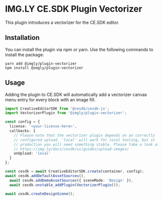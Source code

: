 # IMG.LY CE.SDK Plugin Vectorizer

This plugin introduces a vectorizer for the CE.SDK editor.

## Installation

You can install the plugin via npm or yarn. Use the following commands to install the package:

```
yarn add @imgly/plugin-vectorizer
npm install @imgly/plugin-vectorizer
```

## Usage

Adding the plugin to CE.SDK will automatically add a vectorizer
canvas menu entry for every block with an image fill.

```typescript
import CreativeEditorSDK from '@cesdk/cesdk-js';
import VectorizerPlugin from '@imgly/plugin-vectorizer';

const config = {
  license: '<your-license-here>',
  callbacks: {
    // Please note that the vectorizer plugin depends on an correctly
    // configured upload. 'local' will work for local testing, but in
    // production you will need something stable. Please take a look at:
    // https://img.ly/docs/cesdk/ui/guides/upload-images/
    onUpload: 'local'
  }
};

const cesdk = await CreativeEditorSDK.create(container, config);
await cesdk.addDefaultAssetSources(),
  await cesdk.addDemoAssetSources({ sceneMode: 'Design' }),
  await cesdk.unstable_addPlugin(VectorizerPlugin());

await cesdk.createDesignScene();
```
